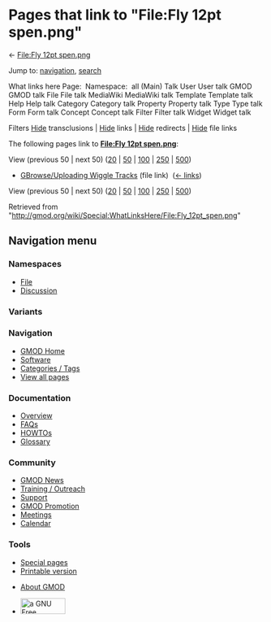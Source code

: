 <div id="mw-page-base" class="noprint">

</div>

<div id="mw-head-base" class="noprint">

</div>

<div id="content" class="mw-body" role="main">

<span id="top"></span>

<div id="mw-js-message" style="display:none;">

</div>



# <span dir="auto">Pages that link to "File:Fly 12pt spen.png"</span>

<div id="bodyContent">

<div id="contentSub">

← [File:Fly 12pt
spen.png](/wiki/File:Fly_12pt_spen.png "File:Fly 12pt spen.png")

</div>

<div id="jump-to-nav" class="mw-jump">

Jump to: [navigation](#mw-navigation), [search](#p-search)

</div>

<div id="mw-content-text">

What links here Page:  Namespace:  all (Main) Talk User User talk GMOD
GMOD talk File File talk MediaWiki MediaWiki talk Template Template talk
Help Help talk Category Category talk Property Property talk Type Type
talk Form Form talk Concept Concept talk Filter Filter talk Widget
Widget talk

Filters
[Hide](/mediawiki/index.php?title=Special:WhatLinksHere/File:Fly_12pt_spen.png&hidetrans=1 "Special:WhatLinksHere/File:Fly 12pt spen.png")
transclusions \|
[Hide](/mediawiki/index.php?title=Special:WhatLinksHere/File:Fly_12pt_spen.png&hidelinks=1 "Special:WhatLinksHere/File:Fly 12pt spen.png")
links \|
[Hide](/mediawiki/index.php?title=Special:WhatLinksHere/File:Fly_12pt_spen.png&hideredirs=1 "Special:WhatLinksHere/File:Fly 12pt spen.png")
redirects \|
[Hide](/mediawiki/index.php?title=Special:WhatLinksHere/File:Fly_12pt_spen.png&hideimages=1 "Special:WhatLinksHere/File:Fly 12pt spen.png")
file links

The following pages link to **[File:Fly 12pt
spen.png](/wiki/File:Fly_12pt_spen.png "File:Fly 12pt spen.png")**:

View (previous 50 \| next 50)
([20](/mediawiki/index.php?title=Special:WhatLinksHere/File:Fly_12pt_spen.png&limit=20 "Special:WhatLinksHere/File:Fly 12pt spen.png")
\|
[50](/mediawiki/index.php?title=Special:WhatLinksHere/File:Fly_12pt_spen.png&limit=50 "Special:WhatLinksHere/File:Fly 12pt spen.png")
\|
[100](/mediawiki/index.php?title=Special:WhatLinksHere/File:Fly_12pt_spen.png&limit=100 "Special:WhatLinksHere/File:Fly 12pt spen.png")
\|
[250](/mediawiki/index.php?title=Special:WhatLinksHere/File:Fly_12pt_spen.png&limit=250 "Special:WhatLinksHere/File:Fly 12pt spen.png")
\|
[500](/mediawiki/index.php?title=Special:WhatLinksHere/File:Fly_12pt_spen.png&limit=500 "Special:WhatLinksHere/File:Fly 12pt spen.png"))

- [GBrowse/Uploading Wiggle
  Tracks](/wiki/GBrowse/Uploading_Wiggle_Tracks "GBrowse/Uploading Wiggle Tracks")
  (file link) ‎ <span class="mw-whatlinkshere-tools">([←
  links](/mediawiki/index.php?title=Special:WhatLinksHere&target=GBrowse%2FUploading+Wiggle+Tracks "Special:WhatLinksHere"))</span>

View (previous 50 \| next 50)
([20](/mediawiki/index.php?title=Special:WhatLinksHere/File:Fly_12pt_spen.png&limit=20 "Special:WhatLinksHere/File:Fly 12pt spen.png")
\|
[50](/mediawiki/index.php?title=Special:WhatLinksHere/File:Fly_12pt_spen.png&limit=50 "Special:WhatLinksHere/File:Fly 12pt spen.png")
\|
[100](/mediawiki/index.php?title=Special:WhatLinksHere/File:Fly_12pt_spen.png&limit=100 "Special:WhatLinksHere/File:Fly 12pt spen.png")
\|
[250](/mediawiki/index.php?title=Special:WhatLinksHere/File:Fly_12pt_spen.png&limit=250 "Special:WhatLinksHere/File:Fly 12pt spen.png")
\|
[500](/mediawiki/index.php?title=Special:WhatLinksHere/File:Fly_12pt_spen.png&limit=500 "Special:WhatLinksHere/File:Fly 12pt spen.png"))

</div>

<div class="printfooter">

Retrieved from
"<http://gmod.org/wiki/Special:WhatLinksHere/File:Fly_12pt_spen.png>"

</div>

<div id="catlinks" class="catlinks catlinks-allhidden">

</div>

<div class="visualClear">

</div>

</div>

</div>

<div id="mw-navigation">

## Navigation menu

<div id="mw-head">



<div id="left-navigation">

<div id="p-namespaces" class="vectorTabs" role="navigation"
aria-labelledby="p-namespaces-label">

### Namespaces

- <span id="ca-nstab-image"><a href="/wiki/File:Fly_12pt_spen.png" accesskey="c"
  title="View the file page [c]">File</a></span>
- <span id="ca-talk"><a
  href="/mediawiki/index.php?title=File_talk:Fly_12pt_spen.png&amp;action=edit&amp;redlink=1"
  accesskey="t"
  title="Discussion about the content page [t]">Discussion</a></span>

</div>

<div id="p-variants" class="vectorMenu emptyPortlet" role="navigation"
aria-labelledby="p-variants-label">

### 

### Variants[](#)

<div class="menu">

</div>

</div>

</div>

<div id="right-navigation">





</div>



</div>

</div>

</div>

<div id="mw-panel">

<div id="p-logo" role="banner">

<a href="/wiki/Main_Page"
style="background-image: url(http://gmod.org/images/GMOD-cogs.png);"
title="Visit the main page"></a>

</div>

<div id="p-Navigation" class="portal" role="navigation"
aria-labelledby="p-Navigation-label">

### Navigation

<div class="body">

- <span id="n-GMOD-Home">[GMOD Home](/wiki/Main_Page)</span>
- <span id="n-Software">[Software](/wiki/GMOD_Components)</span>
- <span id="n-Categories-.2F-Tags">[Categories /
  Tags](/wiki/Categories)</span>
- <span id="n-View-all-pages">[View all
  pages](/wiki/Special:AllPages)</span>

</div>

</div>

<div id="p-Documentation" class="portal" role="navigation"
aria-labelledby="p-Documentation-label">

### Documentation

<div class="body">

- <span id="n-Overview">[Overview](/wiki/Overview)</span>
- <span id="n-FAQs">[FAQs](/wiki/Category:FAQ)</span>
- <span id="n-HOWTOs">[HOWTOs](/wiki/Category:HOWTO)</span>
- <span id="n-Glossary">[Glossary](/wiki/Glossary)</span>

</div>

</div>

<div id="p-Community" class="portal" role="navigation"
aria-labelledby="p-Community-label">

### Community

<div class="body">

- <span id="n-GMOD-News">[GMOD News](/wiki/GMOD_News)</span>
- <span id="n-Training-.2F-Outreach">[Training /
  Outreach](/wiki/Training_and_Outreach)</span>
- <span id="n-Support">[Support](/wiki/Support)</span>
- <span id="n-GMOD-Promotion">[GMOD
  Promotion](/wiki/GMOD_Promotion)</span>
- <span id="n-Meetings">[Meetings](/wiki/Meetings)</span>
- <span id="n-Calendar">[Calendar](/wiki/Calendar)</span>

</div>

</div>

<div id="p-tb" class="portal" role="navigation"
aria-labelledby="p-tb-label">

### Tools

<div class="body">

- <span id="t-specialpages"><a href="/wiki/Special:SpecialPages" accesskey="q"
  title="A list of all special pages [q]">Special pages</a></span>
- <span id="t-print"><a
  href="/mediawiki/index.php?title=Special:WhatLinksHere/File:Fly_12pt_spen.png&amp;printable=yes"
  rel="alternate" accesskey="p"
  title="Printable version of this page [p]">Printable version</a></span>

</div>

</div>

</div>

</div>

<div id="footer" role="contentinfo">

- <span id="footer-places-about">[About
  GMOD](/wiki/GMOD:About "GMOD:About")</span>

<!-- -->

- <span id="footer-copyrightico">[<img src="http://www.gnu.org/graphics/gfdl-logo-small.png" width="88"
  height="31" alt="a GNU Free Documentation License" />](http://www.gnu.org/licenses/fdl-1.3.html)</span>


<div style="clear:both">

</div>

</div>
